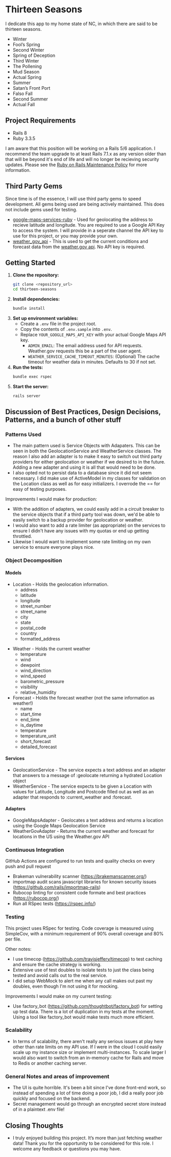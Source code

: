 # Thirteen Seasons


I dedicate this app to my home state of NC, in which there are said to be thirteen seasons.
* Winter
* Fool’s Spring
* Second Winter
* Spring of Deception
* Third Winter
* The Pollening
* Mud Season
* Actual Spring
* Summer
* Satan’s Front Port
* Falso Fall
* Second Summer
* Actual Fall


## Project Requirements
* Rails 8
* Ruby 3.3.5


I am aware that this position will be working on a Rails 5/6 application. I recommend the team upgrade to at least Rails 7.1.x as any version older than that will be beyond it's end of life
and will no longer be recieving security updates. Please see the [Ruby on Rails Maintenance Policy](https://rubyonrails.org/maintenance) for more information.


## Third Party Gems
Since time is of the essence, I will use third party gems to speed development. All gems being used are being actively maintained. This does not include gems used for testing.
* [google-maps-services-ruby](https://github.com/langsharpe/google-maps-services-ruby) - Used for geolocating the address to recieve latitude and longitude. You are required to use a Google
API Key to access the system. I will provide in a seperate channel the API key to use for this project, or you may provide your own.
* [weather_gov_api](https://github.com/JeffreyMPrice/weather_gov_api) - This is used to get the current conditions and forecast data from the [weather.gov api](https://www.weather.gov/documentation/services-web-api). No API key is required.

## Getting Started

1.  **Clone the repository:**
    ```bash
    git clone <repository_url>
    cd thirteen-seasons
    ```
2.  **Install dependencies:**
    ```bash
    bundle install
    ```
3.  **Set up environment variables:**
    *   Create a `.env` file in the project root.
    *   Copy the contents of `.env.sample` into `.env`.
    *   Replace `YOUR_GOOGLE_MAPS_API_KEY` with your actual Google Maps API key.
        - `ADMIN_EMAIL`: The email address used for API requests. Weather.gov requests this be a part of the user agent.
        - `WEATHER_SERVICE_CACHE_TIMEOUT_MINUTES`: (Optional) The cache timeout for weather data in minutes. Defaults to 30 if not set.
4.  **Run the tests:**
    ```bash
    bundle exec rspec
    ```
5.  **Start the server:**
    ```bash
    rails server
    ```

## Discussion of Best Practices, Design Decisions, Patterns, and a bunch of other stuff

### Patterns Used
* The main pattern used is Service Objects with Adapaters. This can be seen in both the GeolocationService and WeatherService classes. The reason I also add an adapter is to make it easy to switch out third party providers for either geolocation or weather if we desired to in the future. Adding a new adapter and using it is all that would need to be done.
* I also opted not to persist data to a database since it did not seem necessary. I did make use of ActiveModel in my classes for validation on the Location class as well as for easy initializers. I overrode the == for easy of testing purposes.

Improvements I would make for production:
* With the addition of adapters, we could easily add in a circuit breaker to the service objects that if a third party tool was down, we'd be able to easily switch to a backup provider for geolocation or weather.
* I would also want to add a rate limiter (as appropriate) on the services to ensure I didn't have any issues with my quotas or end up getting throttled.
* Likewise I would want to implement some rate limiting on my own service to ensure everyone plays nice.

### Object Decomposition
#### Models
- Location - Holds the geolocation information.
    - address
    - latitude 
    - longitude
    - street_number
    - street_name
    - city
    - state
    - postal_code
    - country
    - formatted_address
* Weather - Holds the current weather
    - temperature
    - wind
    - dewpoint
    - wind_direction
    - wind_speed
    - barometric_pressure
    - visibility
    - relative_humidity
* Forecast - Holds the forecast weather (not the same information as weather!)
    - name
    - start_time
    - end_time
    - is_daytime
    - temperature
    - temperature_unit
    - short_forecast
    - detailed_forecast

#### Services
* GeolocationService - The service expects a text address and an adapter that answers to a message of :geolocate returning a hydrated Location object
* WeatherService - The service expects to be given a Location with values for Latitude, Longitude and Postcode filled out as well as an adapter that responds to :current_weather and :forecast.

#### Adapters
* GoogleMapsAdapter - Geolocates a text address and returns a location using the Google Maps Geolocation Service
* WeatherGovAdapter - Returns the current weather and forecast for locations in the US using the Weather.gov API

### Continuous Integration

GitHub Actions are configured to run tests and quality checks on every push and pull request
* Brakeman vulnerability scanner (https://brakemanscanner.org/)
* importmap audit scans javascript libraries for known security issues (https://github.com/rails/importmap-rails)
* Rubocop linting for consistent code formate and best practices (https://rubocop.org/)
* Run all RSpec tests (https://rspec.info/)


### Testing

This project uses RSpec for testing. Code coverage is measured using SimpleCov, with a minimum requirement of 90% overall coverage and 80% per file.

Other notes:
* I use timecop (https://github.com/travisjeffery/timecop) to test caching and ensure the cache strategy is working.
* Extensive use of test doubles to isolate tests to just the class being tested and avoid calls out to the real service.
* I did setup WebMock to alert me when any call makes out past my doubles, even though I'm not using it for mocking.

Improvements I would make on my current testing:
* Use factory_bot (https://github.com/thoughtbot/factory_bot) for setting up test data. There is a lot of duplication in my tests at the moment. Using a tool like factory_bot would make tests much more efficient.


### Scalability
* In terms of scalability, there aren't really any serious issues at play here other than rate limits on my API use. If I were in the cloud I could easily scale up my instance size or implement multi-instances. To scale larger I would also want to switch from an in-memory cache for Rails and move to Redis or another caching server.

### General Notes and areas of improvement
* The UI is quite horrible. It's been a bit since I've done front-end work, so instead of spending a lot of time doing a poor job, I did a really poor job quickly and focused on the backend.
* Secret management would go through an encrypted secret store instead of in a plaintext .env file!

## Closing Thoughts
* I truly enjoyed building this project. It’s more than just fetching weather data! Thank you for the opportunity to be considered for this role. I welcome any feedback or questions you may have.


